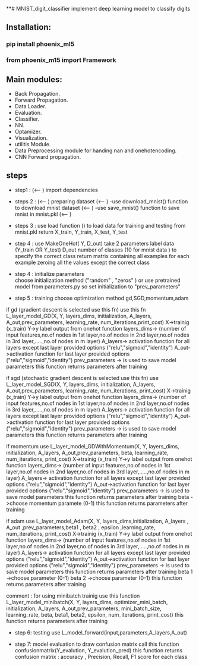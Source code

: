 **# MNIST_digit_classifier
implement deep learning model to classify digits

## Installation:
### pip install phoenix_ml5
### from phoenix_m15 import Framework


## Main modules:
* Back Propagation.
* Forward Propagation.
* Data Loader.
* Evaluation.
* Classifier.
* NN.
* Optamizer.
* Visualization.
* utilitis Module.
* Data Preprocessing module for handing nan and onehotencoding.
* CNN Forward propagation.


## steps
* step1 : (<--  )
import dependencies

* steps 2 : (<--  )
preparing dataset (<--  )
-use download_mnist() function to download mnist dataset (<--  )
-use save_mnist() function to save mnist in mnist.pkl (<--  )

* steps 3 :
use load function () to 
load data for training and testing from mnist.pkl
return X_train, Y_train, X_test, Y_test 

* step 4 :
use MakeOneHot( Y, D_out)
take 2 parameters
label data (Y_train OR Y_test) 
D_out number of classes (10 for mnist data )
to specify the correct class
return matrix containing all examples for each example zeroing all the values except the correct class

* step 4 :
initialize parameters  
choose initialization method ("random" , "zeros" )
or use pretrained model from parameters.py so set initialization to "prev_parameters"

* step 5 :
training
choose optimization method 
gd,SGD,momentum,adam

if gd (gradient descent is selected use this fn)
use this fn
L_layer_model_GD(X, Y, layers_dims, initialization, A_layers, A_out,prev_parameters, learning_rate, num_iterations,print_cost)
X->trainig (x_train)
Y->y label output from onehot function
layers_dims-> (number of input features,no.of nodes in 1st layer,no.of nodes in 2nd layer,no.of nodes in 3rd layer,.....,no.of nodes in m layer)
A_layers-> activation function for all layers except last layer provided options ("relu","sigmoid","identity")
A_out->activation function for last layer provided options ("relu","sigmoid","identity")
prev_parameters -> is used to save model parameters 
this function returns parameters after training


if sgd (stochastic gradient descent is selected use this fn)
use
 L_layer_model_SGD(X, Y, layers_dims, initialization, A_layers, A_out,prev_parameters, learning_rate, num_iterations, print_cost)
X->trainig (x_train)
Y->y label output from onehot function
layers_dims-> (number of input features,no.of nodes in 1st layer,no.of nodes in 2nd layer,no.of nodes in 3rd layer,.....,no.of nodes in m layer)
A_layers-> activation function for all layers except last layer provided options ("relu","sigmoid","identity")
A_out->activation function for last layer provided options ("relu","sigmoid","identity")
prev_parameters -> is used to save model parameters 
this function returns parameters after training 


if momentum
use
 L_layer_model_GDWithMomentum(X, Y, layers_dims, initialization, A_layers, A_out,prev_parameters, beta, learning_rate, num_iterations, print_cost)
X->trainig (x_train)
Y->y label output from onehot function
layers_dims-> (number of input features,no.of nodes in 1st layer,no.of nodes in 2nd layer,no.of nodes in 3rd layer,.....,no.of nodes in m layer)
A_layers-> activation function for all layers except last layer provided options ("relu","sigmoid","identity")
A_out->activation function for last layer provided options ("relu","sigmoid","identity")
prev_parameters -> is used to save model parameters 
this function returns parameters after training 
beta ->choose momentum paramete (0-1)
this function returns parameters after training 

if adam
use
L_layer_model_Adam(X, Y, layers_dims,initialization, A_layers , A_out ,prev_parameters,beta1 , beta2 ,  epsilon ,learning_rate,
                                                 num_iterations,  print_cost)
X->trainig (x_train)
Y->y label output from onehot function
layers_dims-> (number of input features,no.of nodes in 1st layer,no.of nodes in 2nd layer,no.of nodes in 3rd layer,.....,no.of nodes in m layer)
A_layers-> activation function for all layers except last layer provided options ("relu","sigmoid","identity")
A_out->activation function for last layer provided options ("relu","sigmoid","identity")
prev_parameters -> is used to save model parameters 
this function returns parameters after training 
beta 1 ->choose parameter (0-1)
beta 2 ->choose parameter (0-1)
this function returns parameters after training 

comment :
for using minibatch trainig 
use this function
L_layer_model_minibatch(X, Y, layers_dims, optimizer_mini_batch, initialization, A_layers, A_out,prev_parameters,
                                                      mini_batch_size, learning_rate, beta,
                            beta1, beta2, epsilon, num_iterations, print_cost)
this function returns parameters after training 

* step 6:
testing 
use 
L_model_forward(input,parameters,A_layers,A_out)


* step 7: 
model evaluation
to draw confusion matrix 
call this function
confusionmatrix(Y_evalution, Y_evalution_pred)
this function returns confusion matrix : accuracy , Precision, Recall, F1 score for each class 



